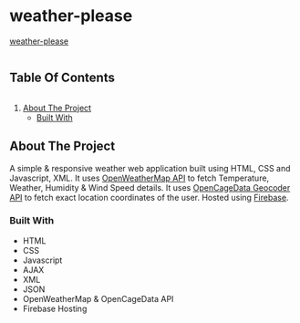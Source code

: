 # weather-please
<a href="https://weather-please.web/app">weather-please</a>
<summary><h2 style="display: inline-block">Table Of Contents</h2></summary>
<ol>
  <li>
    <a href="#about-the-project">About The Project</a>
    <ul>
      <li><a href="#built-with">Built With</a></li>
    </ul>
  </li>
</ol>

## About The Project
A simple & responsive weather web application built using HTML, CSS and Javascript, XML. It uses <a href="https://openweathermap.org/api">OpenWeatherMap API</a> to fetch Temperature, Weather, Humidity & Wind Speed details. It uses <a href="https://opencagedata.com/api">OpenCageData Geocoder API</a> to fetch exact location coordinates of the user. Hosted using <a href="https://firebase.google.com/">Firebase</a>.

### Built With

* HTML
* CSS
* Javascript
* AJAX
* XML
* JSON
* OpenWeatherMap & OpenCageData API
* Firebase Hosting